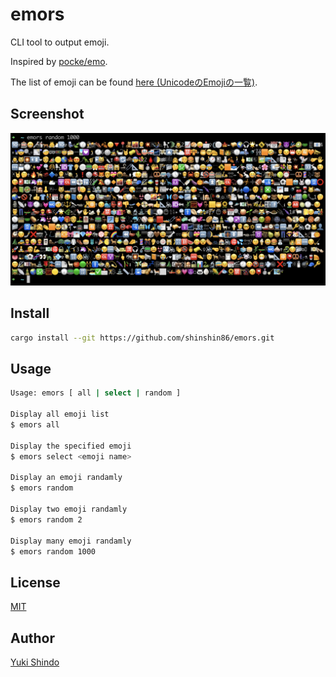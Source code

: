 # emors
CLI tool to output emoji.

Inspired by [pocke/emo](https://github.com/pocke/emo).

The list of emoji can be found [here (UnicodeのEmojiの一覧)](https://ja.wikipedia.org/wiki/Unicode%E3%81%AEEmoji%E3%81%AE%E4%B8%80%E8%A6%A7).

## Screenshot
![Demo image](./demo/demo-image.png)

## Install

```sh
cargo install --git https://github.com/shinshin86/emors.git
```

## Usage

```sh
Usage: emors [ all | select | random ]

Display all emoji list
$ emors all

Display the specified emoji
$ emors select <emoji name>

Display an emoji randamly
$ emors random

Display two emoji randamly
$ emors random 2

Display many emoji randamly
$ emors random 1000
```

## License
[MIT](https://github.com/shinshin86/emors/blob/main/LICENSE)

## Author
[Yuki Shindo](https://shinshin86.com/en)